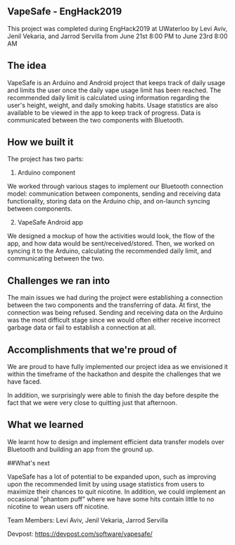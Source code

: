 ## VapeSafe - EngHack2019

This project was completed during EngHack2019 at UWaterloo by Levi Aviv, Jenil Vekaria, and Jarrod Servilla 
from June 21st 8:00 PM to June 23rd 8:00 AM

## The idea

VapeSafe is an Arduino and Android project that keeps track of daily usage and limits the user once the daily vape usage 
limit has been reached. The recommended daily limit is calculated using information regarding the user's height, weight, 
and daily smoking habits. Usage statistics are also available to be viewed in the app to keep track of progress. 
Data is communicated between the two components with Bluetooth.

## How we built it

The project has two parts:

1. Arduino component 

We worked through various stages to implement our Bluetooth connection model: communication between components, sending and receiving data functionality, storing data on the Arduino chip, and on-launch syncing between components.

2. VapeSafe Android app

We designed a mockup of how the activities would look, the flow of the app, and how data would be sent/received/stored. Then, we worked on syncing it to the Arduino, calculating the recommended daily limit, and communicating between the two. 

## Challenges we ran into

The main issues we had during the project were establishing a connection between the two components and the transferring of data. At first, the connection was being refused. Sending and receiving data on the Arduino was the most difficult stage since we would often either receive incorrect garbage data or fail to establish a connection at all. 

## Accomplishments that we're proud of

We are proud to have fully implemented our project idea as we envisioned it within the timeframe of the hackathon and despite the challenges that we have faced.

In addition, we surprisingly were able to finish the day before despite the fact that we were very close to quitting just that afternoon.

## What we learned

We learnt how to design and implement efficient data transfer models over Bluetooth and building an app from the ground up.

##What's next

VapeSafe has a lot of potential to be expanded upon, such as improving upon the recommended limit by using usage statistics from users to maximize their chances to quit nicotine. In addition, we could implement an occasional "phantom puff" where we have some hits contain little to no nicotine to wean users off nicotine.

Team Members: Levi Aviv, Jenil Vekaria, Jarrod Servilla

Devpost: https://devpost.com/software/vapesafe/
